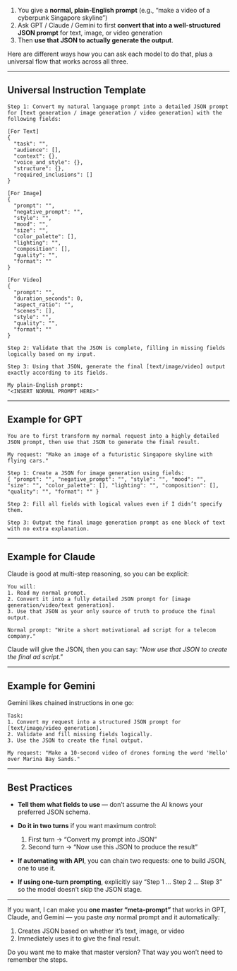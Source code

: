 1. You give a **normal, plain-English prompt** (e.g., “make a video of a cyberpunk Singapore skyline”)
2. Ask GPT / Claude / Gemini to first **convert that into a well-structured JSON prompt** for text, image, or video generation
3. Then **use that JSON to actually generate the output**.

Here are different ways how you can ask each model to do that, plus a universal flow that works across all three.

---

## **Universal Instruction Template**

```
Step 1: Convert my natural language prompt into a detailed JSON prompt for [text generation / image generation / video generation] with the following fields:

[For Text]
{
  "task": "",
  "audience": [],
  "context": {},
  "voice_and_style": {},
  "structure": {},
  "required_inclusions": []
}

[For Image]
{
  "prompt": "",
  "negative_prompt": "",
  "style": "",
  "mood": "",
  "size": "",
  "color_palette": [],
  "lighting": "",
  "composition": [],
  "quality": "",
  "format": ""
}

[For Video]
{
  "prompt": "",
  "duration_seconds": 0,
  "aspect_ratio": "",
  "scenes": [],
  "style": "",
  "quality": "",
  "format": ""
}

Step 2: Validate that the JSON is complete, filling in missing fields logically based on my input.

Step 3: Using that JSON, generate the final [text/image/video] output exactly according to its fields.

My plain-English prompt:
"<INSERT NORMAL PROMPT HERE>"
```

---

## **Example for GPT**

```
You are to first transform my normal request into a highly detailed JSON prompt, then use that JSON to generate the final result.

My request: "Make an image of a futuristic Singapore skyline with flying cars."

Step 1: Create a JSON for image generation using fields:
{ "prompt": "", "negative_prompt": "", "style": "", "mood": "", "size": "", "color_palette": [], "lighting": "", "composition": [], "quality": "", "format": "" }

Step 2: Fill all fields with logical values even if I didn’t specify them.

Step 3: Output the final image generation prompt as one block of text with no extra explanation.
```

---

## **Example for Claude**

Claude is good at multi-step reasoning, so you can be explicit:

```
You will:
1. Read my normal prompt.
2. Convert it into a fully detailed JSON prompt for [image generation/video/text generation].
3. Use that JSON as your only source of truth to produce the final output.

Normal prompt: "Write a short motivational ad script for a telecom company."
```

Claude will give the JSON, then you can say:
*"Now use that JSON to create the final ad script."*

---

## **Example for Gemini**

Gemini likes chained instructions in one go:

```
Task: 
1. Convert my request into a structured JSON prompt for [text/image/video generation].
2. Validate and fill missing fields logically.
3. Use the JSON to create the final output.

My request: "Make a 10-second video of drones forming the word 'Hello' over Marina Bay Sands."
```

---

## **Best Practices**

* **Tell them what fields to use** — don’t assume the AI knows your preferred JSON schema.
* **Do it in two turns** if you want maximum control:

  1. First turn → “Convert my prompt into JSON”
  2. Second turn → “Now use this JSON to produce the result”
* **If automating with API**, you can chain two requests: one to build JSON, one to use it.
* **If using one-turn prompting**, explicitly say “Step 1 … Step 2 … Step 3” so the model doesn’t skip the JSON stage.

---

If you want, I can make you **one master “meta-prompt”** that works in GPT, Claude, and Gemini — you paste *any* normal prompt and it automatically:

1. Creates JSON based on whether it’s text, image, or video
2. Immediately uses it to give the final result.

Do you want me to make that master version? That way you won’t need to remember the steps.

